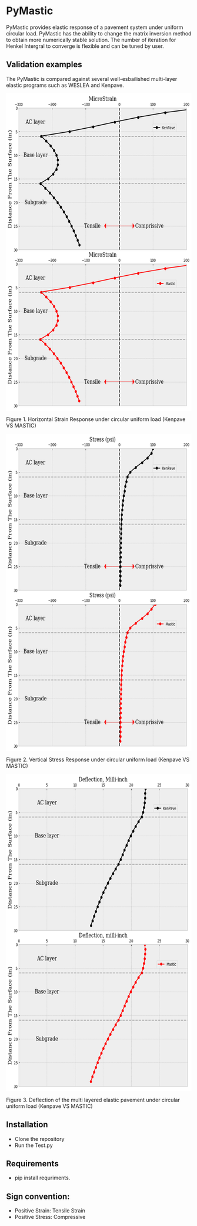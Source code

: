 # PyMastic
PyMastic provides elastic response of a pavement system under uniform circular load.
PyMastic has the ability to change the matrix inversion method to obtain more numerically stable solution. 
The number of iteration for Henkel Intergral to converge is flexible and can be tuned by user. 

## Validation examples
The PyMastic is compared against several well-esbailished multi-layer elastic programs such as WESLEA and Kenpave.

<p>
    <img src="./Images/Figure_2.png" alt align="center" height="860" width="674" >
</p>
<p>
    Figure 1. Horizontal Strain Response under circular uniform load (Kenpave VS MASTIC)
</p>



<p>
    <img src="./Images/Figure_3.png" alt align="center" height="860" width="674" >
</p>
<p>
    Figure 2. Vertical Stress Response under circular uniform load (Kenpave VS MASTIC)
</p>


<p>
    <img src="./Images/Figure_1.png" alt align="center" height="860" width="674" >
</p>
<p>
    Figure 3. Deflection of the multi layered elastic pavement under circular uniform load (Kenpave VS MASTIC)
</p>



## Installation
- Clone the repository
- Run the Test.py

## Requirements
- pip install requriments.

## Sign convention:
- Positive Strain: Tensile Strain
- Positive Stress: Compressive
